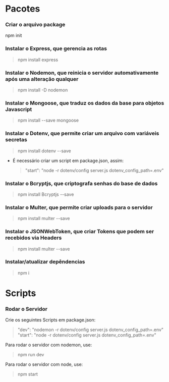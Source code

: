 # Pacotes

### Criar o arquivo package

npm init

### Instalar o Express, que gerencia as rotas

> npm install express

### Instalar o Nodemon, que reinicia o servidor automativamente após uma alteração qualquer

> npm install -D nodemon

### Instalar o Mongoose, que traduz os dados da base para objetos Javascript

> npm install --save mongoose

### Instalar o Dotenv, que permite criar um arquivo com variáveis secretas

> npm install dotenv --save

- É necessário criar um script em package.json, assim:

  > "start": "node -r dotenv/config server.js dotenv_config_path=.env"

### Instalar o Bcryptjs, que criptografa senhas do base de dados

> npm install Bcryptjs --save

### Instalar o Multer, que permite criar uploads para o servidor

> npm install multer --save

### Instalar o JSONWebToken, que criar Tokens que podem ser recebidos via Headers

> npm install multer --save

### Instalar/atualizar depêndencias

> npm i

# Scripts

### Rodar o Servidor

Crie os seguintes Scripts em package.json:

> "dev": "nodemon -r dotenv/config server.js dotenv_config_path=.env"
> "start": "node -r dotenv/config server.js dotenv_config_path=.env"

Para rodar o servidor com nodemon, use:

> npm run dev

Para rodar o servidor com node, use:

> npm start
